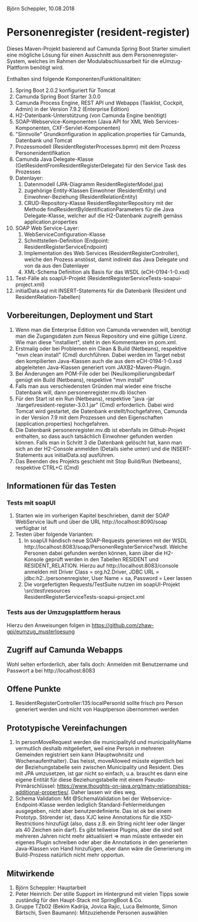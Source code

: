 Björn Scheppler, 10.08.2018

# Personenregister (resident-register)
Dieses Maven-Projekt basierend auf Camunda Spring Boot Starter simuliert eine mögliche Lösung 
für einen Ausschnitt aus dem Personenregister-System, welches im Rahmen der Modulabschlussarbeit
für die eUmzug-Plattform benötigt wird.

Enthalten sind folgende Komponenten/Funktionalitäten:
1. Spring Boot 2.0.2 konfiguriert für Tomcat
2. Camunda Spring Boot Starter 3.0.0
3. Camunda Process Engine, REST API und Webapps (Tasklist, Cockpit, Admin) in der Version 7.9.2 (Enterprise Edition)
4. H2-Datenbank-Unterstützung (von Camunda Engine benötigt)
5. SOAP-Webservice-Komponenten (Java API for XML Web Services-Komponenten,  CXF-Servlet-Komponenten)
6. "Sinnvolle" Grundkonfiguration in application.properties für Camunda, Datenbank und Tomcat
7. Prozessmodell (ResidentRegisterProcesses.bpmn) mit dem Prozess Personenidentifikation
8. Camunda Java Delegate-Klasse (GetResidentFromResidentRegisterDelegate) für den Service Task des Prozesses
9. Datenlayer:
    1. Datenmodell (JPA-Diagramm ResidentRegisterModel.jpa)
    2. zugehörige Entity-Klassen Einwohner (ResidentEntity) und Einwohner-Beziehung (ResidentRelationEntity)
    3. CRUD-Repository-Klasse ResidentRegisterRepository mit der Methode findResidentByIdentificationParameters für die Java Delegate-Klasse,
welcher auf die H2-Datenbank zugreift gemäss application.properties
10. SOAP Web Service-Layer:
    1. WebServiceConfiguration-Klasse
    2. Schnittstellen-Definition (Endpoint: ResidentRegisterServiceEndpoint)
    3. Implementation des Web Services (ResidentRegisterController), welche den Prozess
anstösst, damit indirekt das Java Delegate und von da aus den Datenlayer
    4. XML-Schema Definition als Basis für das WSDL (eCH-0194-1-0.xsd)
11. Test-Fälle als soapUI-Projekt (ResidentRegisterServiceTests-soapui-project.xml)
12. initialData.sql mit INSERT-Statements für die Datenbank (Resident und ResidentRelation-Tabellen)

## Vorbereitungen, Deployment und Start
1. Wenn man die Enterprise Edition von Camunda verwenden will, benötigt man die Zugangsdaten zum Nexus Repository und eine gültige Lizenz. Wie man diese "installiert", steht in den Kommentaren im pom.xml.
2. Erstmalig oder bei Problemen ein Clean & Build (Netbeans), respektive "mvn clean install" (Cmd) durchführen. Dabei werden im Target nebst den kompilierten Java-Klassen auch
die aus dem eCH-0194-1-0.xsd abgeleiteten Java-Klassen generiert vom JAXB2-Maven-Plugin.
3. Bei Änderungen am POM-File oder bei (Neu)kompilierungsbedarf genügt ein Build (Netbeans), respektive "mvn install"
4. Falls man aus verschiedensten Gründen mal wieder eine frische Datenbank will, dann personenregister.mv.db löschen
5. Für den Start ist ein Run (Netbeans), respektive "java -jar .\target\resident-register-3.0.1.jar" (Cmd) erforderlich. Dabei wird Tomcat wird gestartet, die Datenbank erstellt/hochgefahren, Camunda in der Version 7.9 mit dem Prozessen und den Eigenschaften (application.properties) hochgefahren.
6. Die Datenbank personenregister.mv.db ist ebenfalls im Github-Projekt enthalten, so dass auch tatsächlich Einwohner gefunden werden können. Falls man in Schritt 3 die Datenbank gelöscht hat, kann man sich an der H2-Console anmelden (Details siehe unten) und die INSERT-Statements aus initialData.sql ausführen.
7. Das Beenden des Projekts geschieht mit Stop Build/Run (Netbeans), respektive CTRL+C (Cmd)

## Informationen für das Testen
### Tests mit soapUI
1. Starten wie im vorherigen Kapitel beschrieben, damit der SOAP WebService läuft und über die URL http://localhost:8090/soap
verfügbar ist
2. Testen über folgende Varianten:
    1. In soapUI händisch neue SOAP-Requests generieren mit der WSDL
http://localhost:8083/soap/PersonenRegisterService?wsdl. Welche Personen dabei
gefunden werden können, kann über die H2-Konsole geprüft werden in den Tabellen
RESIDENT und RESIDENT_RELATION. Hierzu auf http://localhost:8083/console anmelden 
mit Driver Class = org.h2.Driver, JDBC URL = jdbc:h2:./personenregister, User Name 
= sa, Password = Leer lassen
    2. Die vorgefertigten Requests/TestSuite nutzen im soapUI-Projekt \src\test\resources\
ResidentRegisterServiceTests-soapui-project.xml

### Tests aus der Umzugsplattform heraus
Hierzu den Anweisungen folgen in https://github.com/zhaw-gpi/eumzug_musterloesung

## Zugriff auf Camunda Webapps
Wohl selten erforderlich, aber falls doch: Anmelden mit Benutzername und Passwort a bei http://localhost:8083

## Offene Punkte
1. ResidentRegisterController:135:localPersonId sollte frisch pro Person generiert
werden und nicht von Hauptperson übernommen werden

## Prototypische Vereinfachungen
1. In personMoveRequest werden die municipalityId und municipalityName 
vermutlich deshalb mitgeliefert, weil eine Person in mehreren Gemeinden registriert
sein kann (Hauptwohnsitz und Wochenaufenthalter). Das heisst, moveAllowed müsste
eigentlich bei der Beziehungstabelle sein zwischen Municipality und Resident. Dies
mit JPA umzusetzen, ist gar nicht so einfach, u.a. braucht es dann eine eigene
Entität für diese Beziehungstabelle mit einem Pseudo-Primärschlüssel:
https://www.thoughts-on-java.org/many-relationships-additional-properties/. Daher
lassen wir dies weg.
2. Schema Validation: Mit @SchemaValidation bei der Webservice-Endpoint-Klasse
werden lediglich Standard-Fehlermeldungen ausgegeben, nicht aber benutzerdefinierte.
Das ist ok bei einem Prototyp. Störender ist, dass XJC keine Annotations für die
XSD-Restrictions hinzufügt (also, dass z.B. ein String nicht leer oder länger als
40 Zeichen sein darf). Es gibt teilweise Plugins, aber die sind seit mehreren
Jahren nicht mehr aktualisiert => man müsste entweder ein eigenes Plugin schreiben
oder aber die Annotations in den generierten Java-Klassen von Hand hinzufügen, aber
dann wäre die Generierung im Build-Prozess natürlich nicht mehr opportun.

## Mitwirkende
1. Björn Scheppler: Hauptarbeit
2. Peter Heinrich: Der stille Support im Hintergrund mit vielen Tipps sowie zuständig
für den Haupt-Stack mit SpringBoot & Co.
3. Gruppe TZb02 (Bekim Kadrija, Jovica Rajic, Luca Belmonte, Simon Bärtschi, Sven 
Baumann): Mitzuziehende Personen auswählen